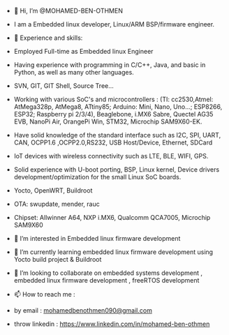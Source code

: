 - 👋 Hi, I’m @MOHAMED-BEN-OTHMEN
- I am a Embedded linux developer, Linux/ARM BSP/firmware engineer.
- 👀 Experience and skills:
- Employed Full-time as Embedded linux Engineer 

- Having experience with programming in C/C++, Java, and basic in Python, as well as many other languages.

- SVN, GIT, GIT Shell, Source Tree...

- Working with various SoC's and microcontrollers : (TI: cc2530,Atmel: AtMega328p, AtMega8, ATtiny85; Arduino: Mini, Nano, Uno...; ESP8266, ESP32; Raspberry pi 2/3/4), Beaglebone, i.MX6 Sabre, Quectel AG35 EVB, NanoPi Air, OrangePi Win, STM32, Microchip SAM9X60-EK. 
- Have solid knowledge of the standard interface such as I2C, SPI, UART, CAN, OCPP1.6 ,OCPP2.0,RS232, USB Host/Device, Ethernet, SDCard
- IoT devices with wireless connectivity such as LTE, BLE, WIFI, GPS.
- Solid experience with U-boot porting, BSP, Linux kernel, Device drivers development/optimization for the small Linux SoC boards.
- Yocto, OpenWRT, Buildroot
- OTA: swupdate, mender, rauc
- Chipset: Allwinner A64, NXP i.MX6, Qualcomm QCA7005, Microchip SAM9X60

- 👀 I’m interested in Embedded linux firmware development
- 🌱 I’m currently learning embedded linux firmware development using Yocto build project & Buildroot
- 💞️ I’m looking to collaborate on embedded systems development , embedded linux firmware development , freeRTOS development 
- 📫 How to reach me :
- by email : mohamedbenothmen090@gmail.com
- throw linkedin : https://www.linkedin.com/in/mohamed-ben-othmen

<!---
MOHAMED-BEN-OTHMEN/MOHAMED-BEN-OTHMEN is a ✨ special ✨ repository because its `README.md` (this file) appears on your GitHub profile.
You can click the Preview link to take a look at your changes.
--->
